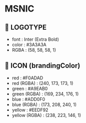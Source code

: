 # MSNIC

## 🔡 LOGOTYPE
- font : Inter (Extra Bold)
- color : #3A3A3A
- RGBA : (58, 58, 58, 1)

## 🎨 ICON (brandingColor)
- red : #F0ADAD
- red (RGBA) : (240, 173, 173, 1)
- green : #A9EAB0
- green (RGBA) : (169, 234, 176, 1)
- blue : #ADD0F0
- blue (RGBA) : (173, 208, 240, 1) 
- yellow : #EEDF92
- yellow (RGBA) : (238, 223, 146, 1)
